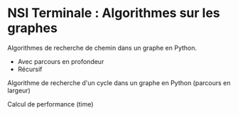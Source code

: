 # NSI Terminale : Algorithmes sur les graphes

Algorithmes de recherche de chemin dans un graphe en Python.

- Avec parcours en profondeur
- Récursif

Algorithme de recherche d'un cycle dans un graphe en Python (parcours en largeur)

Calcul de performance (time)
